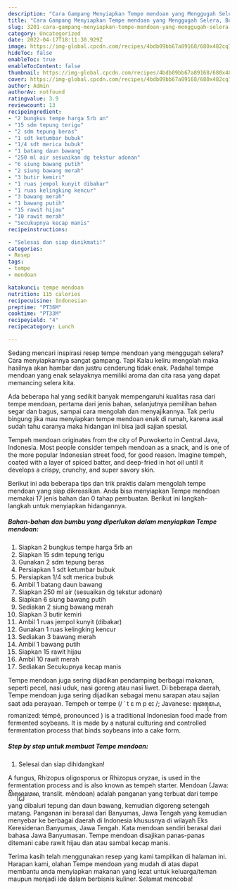```yaml
---
description: "Cara Gampang Menyiapkan Tempe mendoan yang Menggugah Selera, Buat Buka Puasa Enak Banget"
title: "Cara Gampang Menyiapkan Tempe mendoan yang Menggugah Selera, Buat Buka Puasa Enak Banget"
slug: 3201-cara-gampang-menyiapkan-tempe-mendoan-yang-menggugah-selera-buat-buka-puasa-enak-banget
category: Uncategorized
date: 2022-04-17T18:11:30.929Z
image: https://img-global.cpcdn.com/recipes/4bdb09bb67a89168/680x482cq70/tempe-mendoan-foto-resep-utama.jpg
hideToc: false
enableToc: true
enableTocContent: false
thumbnail: https://img-global.cpcdn.com/recipes/4bdb09bb67a89168/680x482cq70/tempe-mendoan-foto-resep-utama.jpg
cover: https://img-global.cpcdn.com/recipes/4bdb09bb67a89168/680x482cq70/tempe-mendoan-foto-resep-utama.jpg
author: Admin
authorAv: notfound
ratingvalue: 3.9
reviewcount: 13
recipeingredient:
- "2 bungkus tempe harga 5rb an"
- "15 sdm tepung terigu"
- "2 sdm tepung beras"
- "1 sdt ketumbar bubuk"
- "1/4 sdt merica bubuk"
- "1 batang daun bawang"
- "250 ml air sesuaikan dg tekstur adonan"
- "6 siung bawang putih"
- "2 siung bawang merah"
- "3 butir kemiri"
- "1 ruas jempol kunyit dibakar"
- "1 ruas kelingking kencur"
- "3 bawang merah"
- "1 bawang putih"
- "15 rawit hijau"
- "10 rawit merah"
- "Secukupnya kecap manis"
recipeinstructions:

- "Selesai dan siap dinikmati!"
categories:
- Resep
tags:
- tempe
- mendoan

katakunci: tempe mendoan 
nutrition: 115 calories
recipecuisine: Indonesian
preptime: "PT36M"
cooktime: "PT33M"
recipeyield: "4"
recipecategory: Lunch

---
```



Sedang mencari inspirasi resep tempe mendoan yang menggugah selera? Cara menyiapkannya sangat gampang. Tapi Kalau keliru mengolah maka hasilnya akan hambar dan justru cenderung tidak enak. Padahal tempe mendoan yang enak selayaknya memiliki aroma dan cita rasa yang dapat memancing selera kita.


Ada beberapa hal yang sedikit banyak mempengaruhi kualitas rasa dari tempe mendoan, pertama dari jenis bahan, selanjutnya pemilihan bahan segar dan bagus, sampai cara mengolah dan menyajikannya. Tak perlu bingung jika mau menyiapkan tempe mendoan enak di rumah, karena asal sudah tahu caranya maka hidangan ini bisa jadi sajian spesial.

Tempeh mendoan originates from the city of Purwokerto in Central Java, Indonesia. Most people consider tempeh mendoan as a snack, and is one of the more popular Indonesian street food, for good reason. Imagine tempeh, coated with a layer of spiced batter, and deep-fried in hot oil until it develops a crispy, crunchy, and super savory skin.


Berikut ini ada beberapa tips dan trik praktis dalam mengolah tempe mendoan yang siap dikreasikan. Anda bisa menyiapkan Tempe mendoan memakai 17 jenis bahan dan 0 tahap pembuatan. Berikut ini langkah-langkah untuk menyiapkan hidangannya.

<!--inarticleads1-->

##### Bahan-bahan dan bumbu yang diperlukan dalam menyiapkan Tempe mendoan:

1. Siapkan 2 bungkus tempe harga 5rb an
1. Siapkan 15 sdm tepung terigu
1. Gunakan 2 sdm tepung beras
1. Persiapkan 1 sdt ketumbar bubuk
1. Persiapkan 1/4 sdt merica bubuk
1. Ambil 1 batang daun bawang
1. Siapkan 250 ml air (sesuaikan dg tekstur adonan)
1. Siapkan 6 siung bawang putih
1. Sediakan 2 siung bawang merah
1. Siapkan 3 butir kemiri
1. Ambil 1 ruas jempol kunyit (dibakar)
1. Gunakan 1 ruas kelingking kencur
1. Sediakan 3 bawang merah
1. Ambil 1 bawang putih
1. Siapkan 15 rawit hijau
1. Ambil 10 rawit merah
1. Sediakan Secukupnya kecap manis


Tempe mendoan juga sering dijadikan pendamping berbagai makanan, seperti pecel, nasi uduk, nasi goreng atau nasi liwet. Di beberapa daerah, Tempe mendoan juga sering dijadikan sebagai menu sarapan atau sajian saat ada perayaan. Tempeh or tempe (/ ˈ t ɛ m p eɪ /; Javanese: ꦠꦺꦩ꧀ꦥꦺ, romanized: témpé, pronounced ) is a traditional Indonesian food made from fermented soybeans. It is made by a natural culturing and controlled fermentation process that binds soybeans into a cake form. 

<!--inarticleads2-->

##### Step by step untuk membuat Tempe mendoan:


1. Selesai dan siap dihidangkan!

A fungus, Rhizopus oligosporus or Rhizopus oryzae, is used in the fermentation process and is also known as tempeh starter. Mendoan (Jawa: ꦩꦼꦤ꧀ꦝꦺꦴꦮꦤ, translit. mêndoan) adalah panganan yang terbuat dari tempe yang dibaluri tepung dan daun bawang, kemudian digoreng setengah matang. Panganan ini berasal dari Banyumas, Jawa Tengah yang kemudian menyebar ke berbagai daerah di Indonesia khususnya di wilayah Eks Keresidenan Banyumas, Jawa Tengah. Kata mendoan sendiri berasal dari bahasa Jawa Banyumasan. Tempe mendoan disajikan panas-panas ditemani cabe rawit hijau dan atau sambal kecap manis. 

Terima kasih telah menggunakan resep yang kami tampilkan di halaman ini. Harapan kami, olahan Tempe mendoan yang mudah di atas dapat membantu anda menyiapkan makanan yang lezat untuk keluarga/teman maupun menjadi ide dalam berbisnis kuliner. Selamat mencoba!
